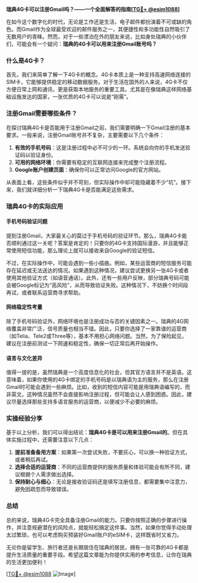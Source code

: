 **瑞典4G卡可以注册Gmail吗？——一个全面解答的指南[[TG💪+ @esim1088](https://t.me/s/esim1088)]**

在如今这个数字化的时代，无论是工作还是生活，电子邮件都扮演着不可或缺的角色。而Gmail作为全球最受欢迎的邮件服务之一，其便捷性和多功能性自然吸引了无数用户的青睐。然而，对于一些漂泊在外的朋友来说，比如身处瑞典的小伙伴们，可能会有一个疑问：**瑞典的4G卡可以用来注册Gmail账号吗？**

### 什么是4G卡？

首先，我们来简单了解一下4G卡的概念。4G卡本质上是一种支持高速网络连接的SIM卡，它能够提供稳定的移动数据服务。对于生活在国外的人来说，4G卡不仅方便日常上网和通讯，更是获取本地服务的重要工具。尤其是在像瑞典这样网络基础设施发达的国家，一张优质的4G卡可以说是“刚需”。

### 注册Gmail需要哪些条件？

在探讨瑞典4G卡是否能用于注册Gmail之前，我们需要明确一下Gmail注册的基本要求。一般来说，注册Gmail账号并不复杂，主要需要以下几个条件：

1. **有效的手机号码**：这是注册过程中必不可少的一环。系统会向你的手机发送验证码以验证身份。
2. **可用的网络环境**：你需要有稳定的互联网连接来完成整个注册流程。
3. **Google账户创建页面**：确保你可以正常访问Google的官方网站。

从表面上看，这些条件似乎并不苛刻，但实际操作中却可能隐藏着不少“坑”。接下来，我们就详细分析一下瑞典4G卡是否能满足这些需求。

### 瑞典4G卡的实际应用

#### 手机号码验证问题

提到注册Gmail，大家最关心的莫过于手机号码的验证环节。那么，瑞典4G卡能否顺利通过这一关呢？答案是肯定的！只要你的4G卡支持国际漫游，并且能够正常使用短信功能，那么理论上就可以接收来自Google的验证短信。

不过，在实际操作中，可能会遇到一些小插曲。例如，某些运营商的短信服务可能存在延迟或无法送达的情况。如果遇到这种情况，建议尝试更换另一张4G卡或者使用其他验证方式（如语音通话）。此外，还有一些用户反映，部分瑞典号码可能会被Google标记为“高风险”，从而导致验证失败。这种情况下，不妨换个时间段再试，或者联系运营商寻求帮助。

#### 网络稳定性考量

除了手机号码验证外，网络环境也是注册成功与否的关键因素之一。瑞典的4G网络覆盖非常广泛，信号质量也相当不错。因此，只要你选择了一家靠谱的运营商（如Telia、Tele2或Three等），基本不用担心网络问题。当然，为了保险起见，建议在注册前测试一下网速和稳定性，确保一切正常后再开始操作。

#### 语言与文化差异

值得一提的是，虽然瑞典是一个高度信息化的社会，但其官方语言并不是英语。这意味着，如果你使用的4G卡绑定的手机号码是以瑞典语为主的服务，那么在注册Gmail时可能会遇到一些麻烦。比如，收到的短信内容可能是用瑞典语编写的，而非英文。这种情况虽然不会直接影响注册过程，但可能会让人感到困惑。因此，建议尽量选择那些支持多语言服务的运营商，以便减少不必要的麻烦。

### 实操经验分享

基于以上分析，我们可以得出结论：**瑞典4G卡是可以用来注册Gmail的**。但在具体实施过程中，还需要注意以下几点：

1. **提前准备备用方案**：如果第一次尝试失败，不要灰心，可以换一种验证方式，或者稍后再试。
2. **选择合适的运营商**：不同的运营商提供的服务质量和体验可能会有所不同，建议根据个人需求做出选择。
3. **保持耐心与细心**：无论是接收验证码还是填写注册信息，都需要集中注意力，避免因疏忽而导致错误。

### 总结

总的来说，瑞典4G卡完全具备注册Gmail的能力。只要你按照正确的步骤进行操作，并注意规避潜在的风险点，就能轻松搞定这件事。当然，如果你觉得手动处理太过繁琐，也可以考虑购买预装好Gmail账户的eSIM卡，这样既省时又省力。

无论你是留学生、旅行者还是长期居住在瑞典的居民，拥有一张可靠的4G卡都是提升生活质量的重要手段。希望这篇文章能为你提供实用的参考信息，让你在瑞典的生活更加便利！

[[TG💪+ @esim1088](https://t.me/s/esim1088) ![Image](https://i.postimg.cc/4NQfJmqS/Snipaste-2025-05-13-00-14-12.png)]